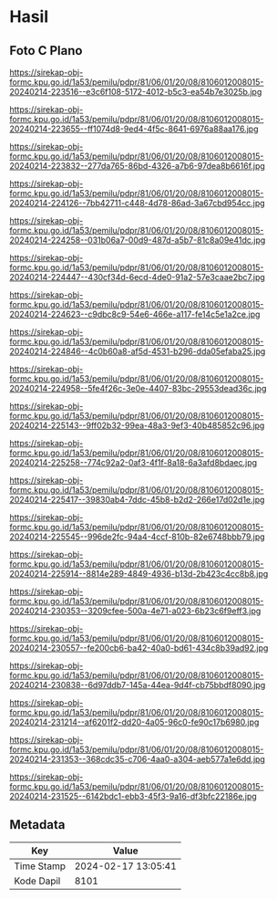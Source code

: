 # Hasil

## Foto C Plano

https://sirekap-obj-formc.kpu.go.id/1a53/pemilu/pdpr/81/06/01/20/08/8106012008015-20240214-223516--e3c6f108-5172-4012-b5c3-ea54b7e3025b.jpg

https://sirekap-obj-formc.kpu.go.id/1a53/pemilu/pdpr/81/06/01/20/08/8106012008015-20240214-223655--ff1074d8-9ed4-4f5c-8641-6976a88aa176.jpg

https://sirekap-obj-formc.kpu.go.id/1a53/pemilu/pdpr/81/06/01/20/08/8106012008015-20240214-223832--277da765-86bd-4326-a7b6-97dea8b6616f.jpg

https://sirekap-obj-formc.kpu.go.id/1a53/pemilu/pdpr/81/06/01/20/08/8106012008015-20240214-224126--7bb42711-c448-4d78-86ad-3a67cbd954cc.jpg

https://sirekap-obj-formc.kpu.go.id/1a53/pemilu/pdpr/81/06/01/20/08/8106012008015-20240214-224258--031b06a7-00d9-487d-a5b7-81c8a09e41dc.jpg

https://sirekap-obj-formc.kpu.go.id/1a53/pemilu/pdpr/81/06/01/20/08/8106012008015-20240214-224447--430cf34d-6ecd-4de0-91a2-57e3caae2bc7.jpg

https://sirekap-obj-formc.kpu.go.id/1a53/pemilu/pdpr/81/06/01/20/08/8106012008015-20240214-224623--c9dbc8c9-54e6-466e-a117-fe14c5e1a2ce.jpg

https://sirekap-obj-formc.kpu.go.id/1a53/pemilu/pdpr/81/06/01/20/08/8106012008015-20240214-224846--4c0b60a8-af5d-4531-b296-dda05efaba25.jpg

https://sirekap-obj-formc.kpu.go.id/1a53/pemilu/pdpr/81/06/01/20/08/8106012008015-20240214-224958--5fe4f26c-3e0e-4407-83bc-29553dead36c.jpg

https://sirekap-obj-formc.kpu.go.id/1a53/pemilu/pdpr/81/06/01/20/08/8106012008015-20240214-225143--9ff02b32-99ea-48a3-9ef3-40b485852c96.jpg

https://sirekap-obj-formc.kpu.go.id/1a53/pemilu/pdpr/81/06/01/20/08/8106012008015-20240214-225258--774c92a2-0af3-4f1f-8a18-6a3afd8bdaec.jpg

https://sirekap-obj-formc.kpu.go.id/1a53/pemilu/pdpr/81/06/01/20/08/8106012008015-20240214-225417--39830ab4-7ddc-45b8-b2d2-266e17d02d1e.jpg

https://sirekap-obj-formc.kpu.go.id/1a53/pemilu/pdpr/81/06/01/20/08/8106012008015-20240214-225545--996de2fc-94a4-4ccf-810b-82e6748bbb79.jpg

https://sirekap-obj-formc.kpu.go.id/1a53/pemilu/pdpr/81/06/01/20/08/8106012008015-20240214-225914--8814e289-4849-4936-b13d-2b423c4cc8b8.jpg

https://sirekap-obj-formc.kpu.go.id/1a53/pemilu/pdpr/81/06/01/20/08/8106012008015-20240214-230353--3209cfee-500a-4e71-a023-6b23c6f9eff3.jpg

https://sirekap-obj-formc.kpu.go.id/1a53/pemilu/pdpr/81/06/01/20/08/8106012008015-20240214-230557--fe200cb6-ba42-40a0-bd61-434c8b39ad92.jpg

https://sirekap-obj-formc.kpu.go.id/1a53/pemilu/pdpr/81/06/01/20/08/8106012008015-20240214-230838--6d97ddb7-145a-44ea-9d4f-cb75bbdf8090.jpg

https://sirekap-obj-formc.kpu.go.id/1a53/pemilu/pdpr/81/06/01/20/08/8106012008015-20240214-231214--af6201f2-dd20-4a05-96c0-fe90c17b6980.jpg

https://sirekap-obj-formc.kpu.go.id/1a53/pemilu/pdpr/81/06/01/20/08/8106012008015-20240214-231353--368cdc35-c706-4aa0-a304-aeb577a1e6dd.jpg

https://sirekap-obj-formc.kpu.go.id/1a53/pemilu/pdpr/81/06/01/20/08/8106012008015-20240214-231525--6142bdc1-ebb3-45f3-9a16-df3bfc22186e.jpg


## Metadata

| Key        | Value               |
| ---------- | ------------------- |
| Time Stamp | 2024-02-17 13:05:41 |
| Kode Dapil | 8101                |



